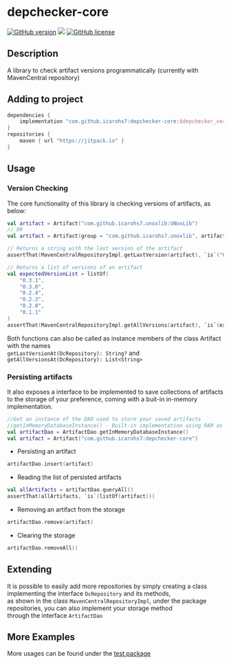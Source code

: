 # depchecker-core
[![GitHub version](
https://badge.fury.io/gh/icarohs7%2Fdepchecker-core.svg)](
https://github.com/icarohs7/depchecker-core/releases)
[![](
https://jitpack.io/v/icarohs7/depchecker-core.svg)](
https://jitpack.io/#icarohs7/depchecker-core)
[![GitHub license](
https://img.shields.io/github/license/icarohs7/depchecker-core.svg)](
https://github.com/icarohs7/depchecker-core/blob/master/LICENSE)

## Description
A library to check artifact versions programmatically (currently with MavenCentral repository)

## Adding to project
````groovy
dependencies {
    implementation "com.github.icarohs7:depchecker-core:$depchecker_version"
}
repositories {
    maven { url "https://jitpack.io" }
}
````

## Usage
### Version Checking
The core functionality of this library is checking versions of artifacts, as below:
````kotlin
val artifact = Artifact("com.github.icarohs7.unoxlib:UNoxLib")
// OR
val artifact = Artifact(group = "com.github.icarohs7.unoxlib", artifactId = "UNoxLib")

// Returns a string with the last version of the artifact
assertThat(MavenCentralRepositoryImpl.getLastVersion(artifact), `is`("0.3.1"))

// Returns a list of versions of an artifact
val expectedVersionList = listOf(
    "0.3.1",
    "0.3.0",
    "0.2.4",
    "0.2.3",
    "0.2.0",
    "0.1.1"
)
assertThat(MavenCentralRepositoryImpl.getAllVersions(artifact), `is`(expectedVersionList))
````
Both functions can also be called as instance members of the class Artifact with the names <br/>
`getLastVersionAt(DcRepository): String?` and `getAllVersionsAt(DcRepository): List<String>`
### Persisting artifacts
It also exposes a interface to be implemented to save collections of artifacts to
the storage of your preference, coming with a buit-in in-memory implementation.
```kotlin
//Get an instance of the DAO used to store your saved artifacts
//getInMemoryDatabaseInstance() - Built-in implementation using RAM as storage
val artifactDao = ArtifactDao.getInMemoryDatabaseInstance()
val artifact = Artifact("com.github.icarohs7:depchecker-core")
```
* Persisting an artifact
```kotlin
artifactDao.insert(artifact)
```
* Reading the list of persisted artifacts
```kotlin
val allArtifacts = artifactDao.queryAll() 
assertThat(allArtifacts, `is`(listOf(artifact)))
```
* Removing an artifact from the storage
```kotlin
artifactDao.remove(artifact)
```
* Clearing the storage
```kotlin
artifactDao.removeAll()
```


## Extending
It is possible to easily add more repositories by simply creating
a class implementing the interface `DcRepository` and its methods, <br/>
as shown in the class `MavenCentralRepositoryImpl`, under
the package repositories, you can also implement your storage method <br/>
through the interface `ArtifactDao`

## More Examples
More usages can be found under the [test package](
https://github.com/icarohs7/depchecker-core/tree/master/src/test/kotlin/com/github/icarohs7)